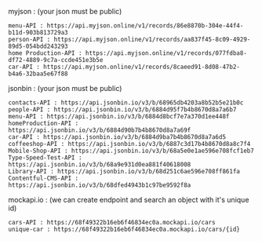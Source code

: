 myjson : (your json must be public)

    menu-API : https://api.myjson.online/v1/records/86e8870b-304e-44f4-b11d-903b813729a3
    person-API : https://api.myjson.online/v1/records/aa837f45-8c09-4929-89d5-054bdd243293
    home Production-API : https://api.myjson.online/v1/records/077fdba8-df72-4889-9c7a-ccde451e3b5e
    car-API : https://api.myjson.online/v1/records/8caeed91-8d08-47b2-b4a6-32baa5e67f88

jsonbin : (your json must be public)

    contacts-API : https://api.jsonbin.io/v3/b/68965db4203a8b52b5e21b0c
    people-API : https://api.jsonbin.io/v3/b/6884d95f7b4b8670d8a7a6b7
    menu-API : https://api.jsonbin.io/v3/b/6884d8bcf7e7a370d1ee448f
    homeProduction-API : https://api.jsonbin.io/v3/b/6884d90b7b4b8670d8a7a69f
    car-API : https://api.jsonbin.io/v3/b/6884d9ba7b4b8670d8a7a6d5
    coffeeshop-API : https://api.jsonbin.io/v3/b/6887c3d17b4b8670d8a8c7f4
    Mobile-Shop-API : https://api.jsonbin.io/v3/b/68a5e0e1ae596e708fcf1eb7
    Type-Speed-Test-API : https://api.jsonbin.io/v3/b/68a9e931d0ea881f40618008
    Library-API : https://api.jsonbin.io/v3/b/68d251c6ae596e708ff861fa
    Contentful-CMS-API : https://api.jsonbin.io/v3/b/68dfed4943b1c97be9592f8a


mockapi.io : (we can create endpoint and search an object with it's unique id)

    cars-API : https://68f49322b16eb6f46834ec0a.mockapi.io/cars
    unique-car : https://68f49322b16eb6f46834ec0a.mockapi.io/cars/{id}

